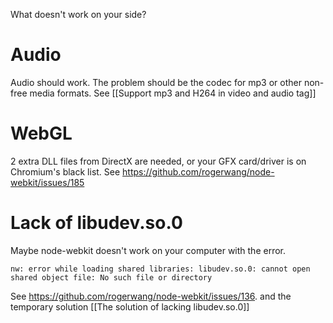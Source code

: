 What doesn't work on your side?

# Audio
Audio should work. The problem should be the codec for mp3 or other non-free media formats. See [[Support mp3 and H264 in video and audio tag]]

# WebGL
2 extra DLL files from DirectX are needed, or your GFX card/driver is on Chromium's black list. See https://github.com/rogerwang/node-webkit/issues/185

# Lack of libudev.so.0
Maybe node-webkit doesn't work on your computer with the error.

````
nw: error while loading shared libraries: libudev.so.0: cannot open shared object file: No such file or directory
````

See https://github.com/rogerwang/node-webkit/issues/136. and the temporary solution [[The solution of lacking libudev.so.0]]